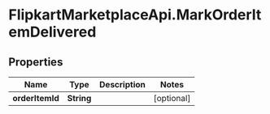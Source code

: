 # FlipkartMarketplaceApi.MarkOrderItemDelivered

## Properties
Name | Type | Description | Notes
------------ | ------------- | ------------- | -------------
**orderItemId** | **String** |  | [optional] 
